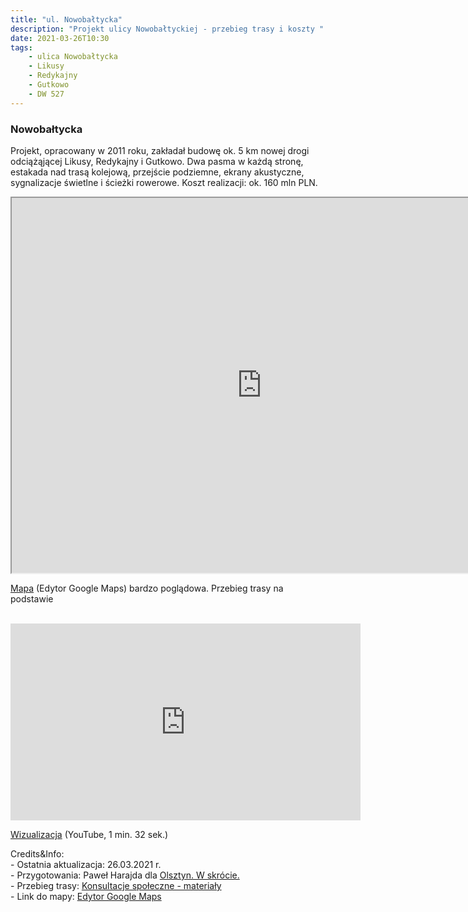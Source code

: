```yaml
---
title: "ul. Nowobałtycka"
description: "Projekt ulicy Nowobałtyckiej - przebieg trasy i koszty "
date: 2021-03-26T10:30
tags: 
    - ulica Nowobałtycka
    - Likusy
    - Redykajny
    - Gutkowo
    - DW 527
---
```


### Nowobałtycka

Projekt, opracowany w 2011 roku, zakładał budowę ok. 5 km nowej drogi odciążąjącej Likusy, Redykajny i Gutkowo. Dwa pasma w każdą stronę, estakada nad trasą kolejową, przejście podziemne, ekrany akustyczne, sygnalizacje świetlne i ścieżki rowerowe. Koszt realizacji: ok. 160 mln PLN.

<iframe src="https://www.google.com/maps/d/u/0/embed?mid=1Mjb-bK8ZGyknX4oBf-kSrOQhnY4cV-tQ" width="800" height="600"></iframe>


<p class="text-sm text-center"><a href="https://www.google.com/maps/d/u/0/embed?mid=1Mjb-bK8ZGyknX4oBf-kSrOQhnY4cV-tQ" target="_blank">Mapa</a> (Edytor Google Maps) bardzo poglądowa. Przebieg trasy na podstawie </p>

<br/>
<iframe width="560" height="315" src="https://www.youtube.com/embed/-IWOGpgzwss" title="YouTube video player" frameborder="0" allow="accelerometer; autoplay; clipboard-write; encrypted-media; gyroscope; picture-in-picture" allowfullscreen></iframe>

<p class="text-sm text-center"><a href="https://www.youtube.com/embed/-IWOGpgzwss" target="_blank">Wizualizacja</a> (YouTube, 1 min. 32 sek.)</p>

<div class="mt-20">
<p class="text-xs">Credits&Info:<br/>  
- Ostatnia aktualizacja: 26.03.2021 r.<br/>
- Przygotowania: Paweł Harajda dla <a href="olsztynwskrocie.pl">Olsztyn. W skrócie.</a><br/>
- Przebieg trasy: <a href="https://konsultacje.olsztyn.eu/konsultacje/opis/budowa-ulicy-nowobaltyckiej?utm_campaign=Olsztyn-W-Skrocie-Newsletter&utm_medium=www&utm_source=OlsztynWskrocie.pl">Konsultacje społeczne - materiały</a><br/>
- Link do mapy: <a href="https://www.google.com/maps/d/u/0/embed?mid=1Mjb-bK8ZGyknX4oBf-kSrOQhnY4cV-tQ" target="_blank">Edytor Google Maps</a>
</p>
</div>
